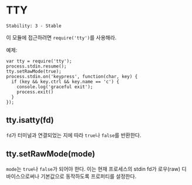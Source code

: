 # TTY

    Stability: 3 - Stable

이 모듈에 접근하려면 `require('tty')`를 사용해라.

예제:

    var tty = require('tty');
    process.stdin.resume();
    tty.setRawMode(true);
    process.stdin.on('keypress', function(char, key) {
      if (key && key.ctrl && key.name == 'c') {
        console.log('graceful exit');
        process.exit()
      }
    });



## tty.isatty(fd)

`fd`가 터미널과 연결되었는 지에 따라 `true`나 `false`를 반환한다.


## tty.setRawMode(mode)

`mode`는 `true`나 `false`가 되어야 한다. 이는 현재 프로세스의 stdin fd가 
로우(raw) 디바이스으로써나 기본값으로 동작하도록 프로퍼티를 설정한다. 
